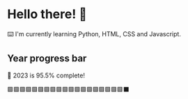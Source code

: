 # Hello there! 👋

⌨️ I'm currently learning Python, HTML, CSS and Javascript.

## Year progress bar

📅 2023 is 95.5% complete!

🟩🟩🟩🟩🟩🟩🟩🟩🟩🟩🟩🟩🟩🟩🟩🟩🟩🟩🟩⬛